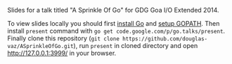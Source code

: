 Slides for a talk titled "A Sprinkle Of Go" for GDG Goa I/O Extended 2014.


To view slides locally you should first [install Go](http://golang.org/doc/install) and [setup GOPATH](http://golang.org/doc/code.html). Then install `present` command with `go get code.google.com/p/go.talks/present`. Finally clone this repository (`git clone https://github.com/douglas-vaz/ASprinkleOfGo.git`), run `present` in cloned directory and open http://127.0.0.1:3999/ in your browser.
